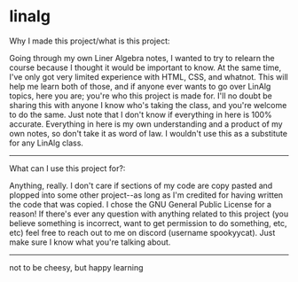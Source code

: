 # linalg

Why I made this project/what is this project:

Going through my own Liner Algebra notes, I wanted to try to relearn the course because I thought it would be important to know. At the same time, I've only got very limited experience with HTML, CSS, and whatnot. This will help me learn both of those, and if anyone ever wants to go over LinAlg topics, here you are; you're who this project is made for. 
I'll no doubt be sharing this with anyone I know who's taking the class, and you're welcome to do the same. Just note that I don't know if everything in here is 100% accurate. Everything in here is my own understanding and a product of my own notes, so don't take it as word of law. I wouldn't use this as a substitute for any LinAlg class. 

---

What can I use this project for?:

Anything, really. I don't care if sections of my code are copy pasted and plopped into some other project--as long as I'm credited for having written the code that was copied. I chose the GNU General Public License for a reason! 
If there's ever any question with anything related to this project (you believe something is incorrect, want to get permission to do something, etc, etc) feel free to reach out to me on discord (username spookyycat). Just make sure I know what you're talking about. 

---

not to be cheesy, but happy learning
